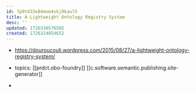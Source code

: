 ```yaml
---
id: 7p9t433e84mxm4vkj9kaulh
title: A Lightweight Ontology Registry System
desc: ''
updated: 1726330576502
created: 1726324854652
---
```


- https://douroucouli.wordpress.com/2015/08/27/a-lightweight-ontology-registry-system/

- topics: [[prdct.obo-foundry]] [[c.software.semantic.publishing.site-generator]]
- 